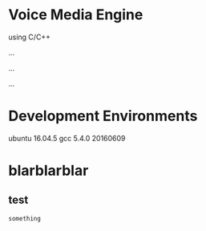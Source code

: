 # Voice Media Engine
using C/C++
  
  ...   
  
  ... 
  
  ...


Development Environments
========================  

ubuntu 16.04.5
  gcc 5.4.0 20160609
  
blarblarblar
============= 

test
------------
`something`
